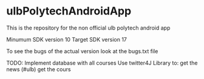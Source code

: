 ulbPolytechAndroidApp
=====================

This is the repository for the non official ulb polytech android app

Minumum SDK version 10
Target SDK version 17

To see the bugs of the actual version look at the bugs.txt file

TODO:
Implement database with all courses 
Use twitter4J Library to:
	get the news (#ulb)
	get the cours


	

